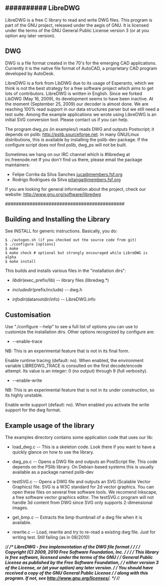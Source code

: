 ##########
LibreDWG
---------
LibreDWG is a free C library to read and write DWG files. This program is part of the GNU project, released under the aegis of GNU. It is licensed under the terms of the GNU General Public License version 3 (or at you option any later version).

DWG
----
DWG is a file format created in the 70's for the emerging CAD applications. Currently it is the native file format of AutoCAD, a proprietary CAD program developed by AutoDesk.

LibreDWG is a fork from LibDWG due to its usage of Esperanto, which we think is not the best strategy for a free software project which aims to get lots of contributors. LibreDWG is written in English. Since we forked LibDWG (May 16, 2009), its development seems to have been inactive. At the moment (September 25, 2009) our decoder is almost done. We are reaching 100% read support in our data structures parser but we still need a test suite. Among the example applications we wrote using LibreDWG is an initial SVG conversion tool. Please contact us if you can help.

The program dwg_ps (in examples/) reads DWG and outputs Postscript; it depends on pslib: <http://pslib.sourceforge.net>. In many GNU/Linux distributions, this is available by installing the pslib-dev package.
If the configure script does not find pslib, dwg_ps will not be built.

Sometimes we hang on our IRC channel which is #libredwg at irc.freenode.net If you don't find us there, please email the package maintainers:

* Felipe Corrêa da Silva Sanches <juca@members.fsf.org>
* Rodrigo Rodrigues da Silva <pitanga@members.fsf.org>


If you are looking for general information about the project, check our website:
http://www.gnu.org/software/libredwg

############################################

Building and Installing the Library
-----------------------------------

See INSTALL for generic instructions.  Basically, you do:

	$ ./autogen.sh (if you checked out the source code from git)
	$ ./configure [options]
	$ make
	$ make check # optional but strongly encouraged while LibreDWG is alpha
	$ make install
	

This builds and installs various files in the "installation dirs":

* $libdir     ($exec_prefix/lib)   -- library files (libredwg.*)

* $includedir ($prefix/include)    -- dwg.h

* $infodir    ($datarootdir/info)  -- LibreDWG.info

Customisation
--------------
Use "./configure --help" to see a full list of options you can use to
customize the installation dirs.  Other options recognized by configure are:

* --enable-trace

NB: This is an experimental feature that is not in its final form.

Enable runtime tracing (default: no).  When enabled, the environment variable LIBREDWG_TRACE is consulted on the first decode/encode attempt. Its value is an integer: 0 (no output) through 9 (full verbosity).

* --enable-write

NB: This is an experimental feature that is not in its under construction, so its highly unstable.
    
Enable write support (default: no). When enabled you activate the write support for the dwg format.

Example usage of the library
-----------------------------

The examples directory contains some application code that uses our lib:

* load_dwg.c -- This is a skeleton code.  Look there if you want to have a
  quickly glance on how to use the library.

* dwg_ps.c -- Opens a DWG file and outputs an PostScript file.  This code
  depends on the PSlib library.  On Debian-based systems this is usually
  available as a package named pslib-dev

* testSVG.c -- Opens a DWG file and outputs an SVG (Scalable Vector Graphics)
  file.  SVG is a W3C standard for 2d vector graphics.  You can open these
  files on several free software tools.  We recomend Inkscape, a free software
  vector graphics editor.  The testSVG.c program will not handle 3d content
  from DWG since SVG only supports 2-dimensional images.

* get_bmp.c -- Extracts the bmp thumbnail of a dwg file when it is available.

* rewrite.c -- Load, rewrite and try to re-read a existing dwg file. Just for writing test. Still failing (as in 08/2010) 

/*****************************************************************************/
/*  LibreDWG - free implementation of the DWG file format                    */
/*                                                                           */
/*  Copyright (C) 2009, 2010 Free Software Foundation, Inc.                  */
/*                                                                           */
/*  This library is free software, licensed under the terms of the GNU       */
/*  General Public License as published by the Free Software Foundation,     */
/*  either version 3 of the License, or (at your option) any later version.  */
/*  You should have received a copy of the GNU General Public License        */
/*  along with this program.  If not, see <http://www.gnu.org/licenses/>.    */
/*****************************************************************************/
